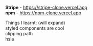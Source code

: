 **Stripe** - https://stripe-clone.vercel.app <br>
**npm** - https://npm-clone.vercel.app

Things I learnt: (will expand) <br>
styled components are cool <br>
clipping path <br>
hsla
